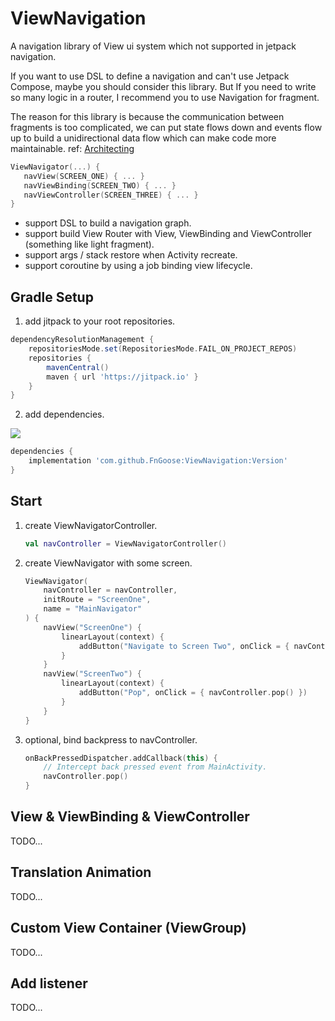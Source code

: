 # ViewNavigation

A navigation library of View ui system which not supported in jetpack navigation.

If you want to use DSL to define a navigation and can't use Jetpack Compose, maybe you should consider this library. But If you need to write so many logic in a router, I recommend you to use Navigation for fragment.

The reason for this library is because the communication between fragments is too complicated, we can put state flows down and events flow up to build a unidirectional data flow which can make code more maintainable. ref: [Architecting](https://developer.android.com/develop/ui/compose/architecture)

```Kotlin
ViewNavigator(...) {
   navView(SCREEN_ONE) { ... }
   navViewBinding(SCREEN_TWO) { ... }
   navViewController(SCREEN_THREE) { ... }
}
```

- support DSL to build a navigation graph.
- support build View Router with View, ViewBinding and ViewController (something like light fragment).
- support args / stack restore when Activity recreate.
- support coroutine by using a job binding view lifecycle.

## Gradle Setup

1. add jitpack to your root repositories.

```groovy
dependencyResolutionManagement {
    repositoriesMode.set(RepositoriesMode.FAIL_ON_PROJECT_REPOS)
    repositories {
        mavenCentral()
        maven { url 'https://jitpack.io' }
    }
}
```

2. add dependencies.

[![](https://jitpack.io/v/FnGoose/ViewNavigation.svg)](https://jitpack.io/#FnGoose/ViewNavigation)
```groovy
dependencies {
    implementation 'com.github.FnGoose:ViewNavigation:Version'
}
```

## Start

1. create ViewNavigatorController.
   ```Kotlin
   val navController = ViewNavigatorController()
   ```
2. create ViewNavigator with some screen.
   ```Kotlin
   ViewNavigator(
       navController = navController,
       initRoute = "ScreenOne",
       name = "MainNavigator"
   ) {
       navView("ScreenOne") {
           linearLayout(context) {
               addButton("Navigate to Screen Two", onClick = { navController.navigateTo("ScreenTwo) })
           }
       }
       navView("ScreenTwo") {
           linearLayout(context) {
               addButton("Pop", onClick = { navController.pop() })
           }
       }
   }
   ```
3. optional, bind backpress to navController.
   ```Kotlin
   onBackPressedDispatcher.addCallback(this) {
       // Intercept back pressed event from MainActivity.
       navController.pop()
   }
   ```
## View & ViewBinding & ViewController

TODO...

## Translation Animation

TODO...

## Custom View Container (ViewGroup)

TODO...

## Add listener

TODO...

